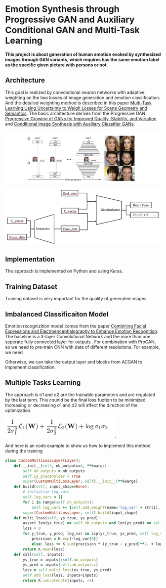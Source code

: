 # Emotion Synthesis through Progressive GAN and Auxiliary Conditional GAN and Multi-Task Learning

**This project is about generation of human emotion evoked by synthesized images through GAN variants, which requires has the same emotion label as the specific given picture with persons or not.**

##  Architecture
This goal is realized by convolutional neuron networks with adaptive weighting on the two losses of image generation and emotion classification. And the detailed weighting method is described in this paper [Multi-Task Learning Using Uncertainty to Weigh Losses for Scene Geometry and Semantics](https://arxiv.org/abs/1705.07115/).
The basic architecture derives from the Progressive GAN [Progressive Growing of GANs for Improved Quality, Stability, and Variation](https://arxiv.org/abs/1710.10196) and [Conditional Image Synthesis with Auxiliary Classifier GANs](https://www.arxiv-vanity.com/papers/1610.09585/).

![alt text](https://github.com/fishfishin/procrustrean/blob/master/ProgresiveGAN/progan.png)

![alt text](https://github.com/fishfishin/procrustrean/blob/master/CNN%20_plus_cGAN/acgan.png)


## Implementation
The approach is implemented on Python and using Keras.

## Training Dataset
Training dataset is very important for the quality of generated images.

## Imbalanced Classificaiton Model
Emotion recognizition model comes from the paper [Combining Facial Expressions and Electroencephalography to Enhance Emotion Recognition](https://www.mdpi.com/1999-5903/11/5/105). The baseline is a 3-layer Convolutional Network and the more than one seperate fully connected layer for outputs .
For combination with ProGAN, so we need to pre-train CNN with data of different resolutions. For example, we need 

Otherwise, we can take the output layer and blocks from ACGAN to implement classification.  

## Multiple Tasks Learning

The approach is σ1 and σ2 are the trainable parameters and are regulated by the last term. This counld be the final loss fuction to be minimized. Increasing or decreasing σ1 and σ2 will affect the direction of the optimization.   

![alt text](https://github.com/fishfishin/procrustrean/blob/master/weighted_GAN/formula.png).


And here is an code example to show us how to implement this method during the training
```ruby
class CustomMultiLossLayer(Layer):
    def __init__(self, nb_outputs=4, **kwargs):
        self.nb_outputs = nb_outputs
        self.is_placeholder = True
        super(CustomMultiLossLayer, self).__init__(**kwargs)
    def build(self, input_shape=None):
        # initialise log_vars
        self.log_vars = []
        for i in range(self.nb_outputs):
            self.log_vars += [self.add_weight(name='log_var' + str(i), shape=(1,), initializer=Constant(0.), trainable=True)]
        super(CustomMultiLossLayer, self).build(input_shape)
    def multi_loss(self, ys_true, ys_pred):
        assert len(ys_true) == self.nb_outputs and len(ys_pred) == self.nb_outputs
        loss = 0
        for y_true, y_pred, log_var in zip(ys_true, ys_pred, self.log_vars):
            precision = K.exp(-log_var[0])
            else: loss += K.sum(precision * (y_true - y_pred)**2. + log_var[0], -1)
        return K.mean(loss)
    def call(self, inputs):
        ys_true = inputs[:self.nb_outputs]
        ys_pred = inputs[self.nb_outputs:]
        loss = self.multi_loss(ys_true, ys_pred)
        self.add_loss(loss, inputs=inputs)
        return K.concatenate(inputs, -1)
  ```
